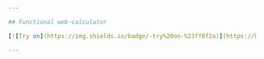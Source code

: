 ```yaml
---

## Functional web-calculator

[![Try on](https://img.shields.io/badge/-try%20on-%23ff8f2a)](https://kvazitropter.github.io/calculator/)

---
```

